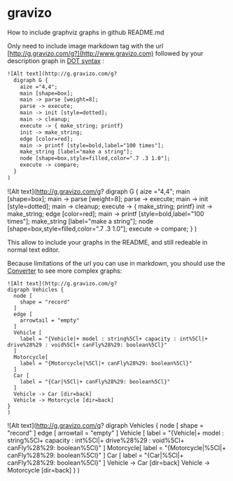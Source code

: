 gravizo
=======

How to include graphviz graphs in github README.md

Only need to include image markdown tag with the url [http://g.gravizo.com/g?](http://www.gravizo.com) followed by your description graph in [DOT syntax](http://en.wikipedia.org/wiki/DOT_(graph_description_language)) :

```html
![Alt text](http://g.gravizo.com/g?
  digraph G {
    aize ="4,4";
    main [shape=box];
    main -> parse [weight=8];
    parse -> execute;
    main -> init [style=dotted];
    main -> cleanup;
    execute -> { make_string; printf}
    init -> make_string;
    edge [color=red];
    main -> printf [style=bold,label="100 times"];
    make_string [label="make a string"];
    node [shape=box,style=filled,color=".7 .3 1.0"];
    execute -> compare;
  }
)
```
![Alt text](http://g.gravizo.com/g?
  digraph G {
    aize ="4,4";
    main [shape=box];
    main -> parse [weight=8];
    parse -> execute;
    main -> init [style=dotted];
    main -> cleanup;
    execute -> { make_string; printf}
    init -> make_string;
    edge [color=red];
    main -> printf [style=bold,label="100 times"];
    make_string [label="make a string"];
    node [shape=box,style=filled,color=".7 .3 1.0"];
    execute -> compare;
  }
)

This allow to include your graphs in the README, and still redeable in normal text editor.

Because limitations of the url you can use in markdown, you should use the <a target='_blank' href='http://www.gravizor.com/#converter'>Converter</a>  to see more complex graphs:

```
![Alt text](http://g.gravizo.com/g?
digraph Vehicles {
  node [
    shape = "record"
  ]
  edge [
    arrowtail = "empty"
  ]
  Vehicle [
    label = "{Vehicle|+ model : string%5Cl+ capacity : int%5Cl|+ drive%28%29 : void%5Cl+ canFly%28%29: boolean%5Cl}"
  ]
  Motorcycle[
    label = "{Motorcycle|%5Cl|+ canFly%28%29: boolean%5Cl}"
  ]
  Car [
    label = "{Car|%5Cl|+ canFly%28%29: boolean%5Cl}"
  ]
  Vehicle -> Car [dir=back]
  Vehicle -> Motorcycle [dir=back]
}
)
```

![Alt text](http://g.gravizo.com/g?
digraph Vehicles {
  node [
    shape = "record"
  ]
  edge [
    arrowtail = "empty"
  ]
  Vehicle [
    label = "{Vehicle|+ model : string%5Cl+ capacity : int%5Cl|+ drive%28%29 : void%5Cl+ canFly%28%29: boolean%5Cl}"
  ]
  Motorcycle[
    label = "{Motorcycle|%5Cl|+ canFly%28%29: boolean%5Cl}"
  ]
  Car [
    label = "{Car|%5Cl|+ canFly%28%29: boolean%5Cl}"
  ]
  Vehicle -> Car [dir=back]
  Vehicle -> Motorcycle [dir=back]
}
)


